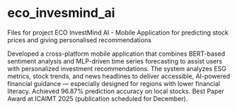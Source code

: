 # eco_invesmind_ai
Files for project ECO InvestMind AI - Mobile Application for predicting stock prices and giving personalised recommendations 

Developed a cross-platform mobile application that combines BERT-based sentiment analysis and MLP-driven time series forecasting to assist users with personalized investment recommendations.
The system analyzes ESG metrics, stock trends, and news headlines to deliver accessible, AI-powered financial guidance — especially designed for regions with lower financial literacy.
Achieved 96.87% prediction accuracy on local stocks.
Best Paper Award at ICAIMT 2025 (publication scheduled for December).
